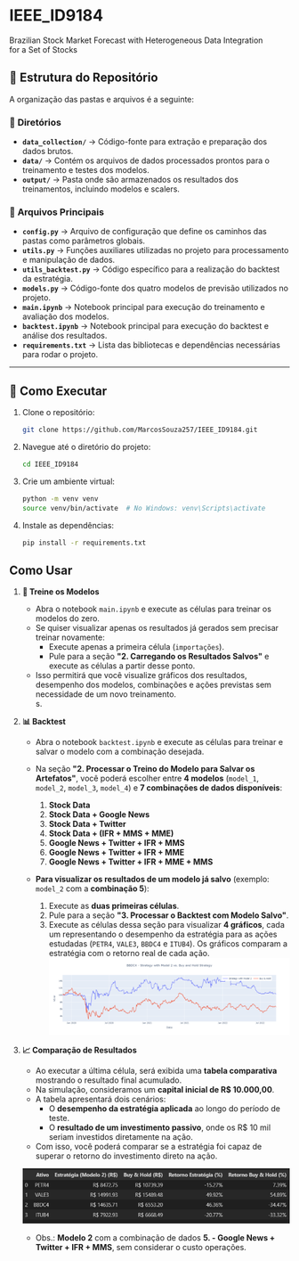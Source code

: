 # IEEE_ID9184
Brazilian Stock Market Forecast with Heterogeneous Data Integration for a Set of Stocks

## 📁 Estrutura do Repositório  

A organização das pastas e arquivos é a seguinte:  

### 📂 **Diretórios**  

- **`data_collection/`** → Código-fonte para extração e preparação dos dados brutos.  
- **`data/`** → Contém os arquivos de dados processados prontos para o treinamento e testes dos modelos.  
- **`output/`** → Pasta onde são armazenados os resultados dos treinamentos, incluindo modelos e scalers.  

### 📄 **Arquivos Principais**  

- **`config.py`** → Arquivo de configuração que define os caminhos das pastas como parâmetros globais.  
- **`utils.py`** → Funções auxiliares utilizadas no projeto para processamento e manipulação de dados.  
- **`utils_backtest.py`** → Código específico para a realização do backtest da estratégia.  
- **`models.py`** → Código-fonte dos quatro modelos de previsão utilizados no projeto.  
- **`main.ipynb`** → Notebook principal para execução do treinamento e avaliação dos modelos.  
- **`backtest.ipynb`** → Notebook principal para execução do backtest e análise dos resultados.  
- **`requirements.txt`** → Lista das bibliotecas e dependências necessárias para rodar o projeto.  

---


## 🚀 Como Executar  

1.  Clone o repositório:

    ```bash
    git clone https://github.com/MarcosSouza257/IEEE_ID9184.git
    ```

2.  Navegue até o diretório do projeto:

    ```bash
    cd IEEE_ID9184
    ```
3. Crie um ambiente virtual:

    ```bash
    python -m venv venv
    source venv/bin/activate  # No Windows: venv\Scripts\activate
    ```


4.  Instale as dependências:

    ```bash
    pip install -r requirements.txt

## Como Usar  

1. **🚀 Treine os Modelos**  

   - Abra o notebook `main.ipynb` e execute as células para treinar os modelos do zero.  
   - Se quiser visualizar apenas os resultados já gerados sem precisar treinar novamente:  
     - Execute apenas a primeira célula (`importações`).  
     - Pule para a seção **"2. Carregando os Resultados Salvos"** e execute as células a partir desse ponto.  
   - Isso permitirá que você visualize gráficos dos resultados, desempenho dos modelos, combinações e ações previstas sem necessidade de um novo treinamento.  
s.
2. **📊 Backtest**  

   - Abra o notebook `backtest.ipynb` e execute as células para treinar e salvar o modelo com a combinação desejada.  
   - Na seção **"2. Processar o Treino do Modelo para Salvar os Artefatos"**, você poderá escolher entre **4 modelos** (`model_1`, `model_2`, `model_3`, `model_4`) e **7 combinações de dados disponíveis**:  

     1. **Stock Data**  
     2. **Stock Data + Google News**  
     3. **Stock Data + Twitter**  
     4. **Stock Data + (IFR + MMS + MME)**  
     5. **Google News + Twitter + IFR + MMS**  
     6. **Google News + Twitter + IFR + MME**  
     7. **Google News + Twitter + IFR + MME + MMS**  

   - **Para visualizar os resultados de um modelo já salvo** (exemplo: `model_2` com a **combinação 5**):  
     1. Execute as **duas primeiras células**.  
     2. Pule para a seção **"3. Processar o Backtest com Modelo Salvo"**.  
     3. Execute as células dessa seção para visualizar **4 gráficos**, cada um representando o desempenho da estratégia para as ações estudadas (`PETR4`, `VALE3`, `BBDC4` e `ITUB4`). Os gráficos comparam a estratégia com o retorno real de cada ação. 
    ![alt text](bbdc4_backtest_model_2_comb_5.png)
3. **📈 Comparação de Resultados**  

   - Ao executar a última célula, será exibida uma **tabela comparativa** mostrando o resultado final acumulado.  
   - Na simulação, consideramos um **capital inicial de R$ 10.000,00**.  
   - A tabela apresentará dois cenários:  
     - O **desempenho da estratégia aplicada** ao longo do período de teste.  
     - O **resultado de um investimento passivo**, onde os R$ 10 mil seriam investidos diretamente na ação.  
   - Com isso, você poderá comparar se a estratégia foi capaz de superar o retorno do investimento direto na ação.

   ![alt text](image.png) 
   * Obs.: **Modelo 2** com a combinação de dados **5. - Google News + Twitter + IFR + MMS**, sem considerar o custo operações.








